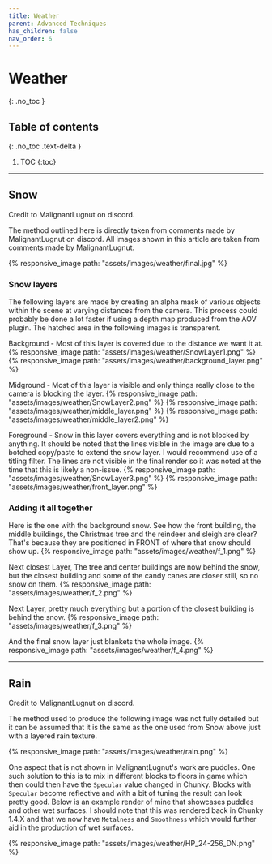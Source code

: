 ```yaml
---
title: Weather
parent: Advanced Techniques
has_children: false
nav_order: 6
---
```


# Weather
{: .no_toc }

## Table of contents
{: .no_toc .text-delta }

1. TOC
{:toc}

---

## Snow

Credit to MalignantLugnut on discord.

The method outlined here is directly taken from comments made by MalignantLugnut on discord. All images shown in this article are taken from comments made by MalignantLugnut.

{% responsive_image path: "assets/images/weather/final.jpg" %}

### Snow layers

The following layers are made by creating an alpha mask of various objects within the scene at varying distances from the camera. This process could probably be done a lot faster if using a depth map produced from the AOV plugin.
The hatched area in the following images is transparent.

Background - Most of this layer is covered due to the distance we want it at.
{% responsive_image path: "assets/images/weather/SnowLayer1.png" %}
{% responsive_image path: "assets/images/weather/background_layer.png" %}


Midground - Most of this layer is visible and only things really close to the camera is blocking the layer.
{% responsive_image path: "assets/images/weather/SnowLayer2.png" %}
{% responsive_image path: "assets/images/weather/middle_layer.png" %}
{% responsive_image path: "assets/images/weather/middle_layer2.png" %}


Foreground - Snow in this layer covers everything and is not blocked by anything. It should be noted that the lines visible in the image are due to a botched copy/paste to extend the snow layer. I would recommend use of a titling filter. The lines are not visible in the final render so it was noted at the time that this is likely a non-issue.
{% responsive_image path: "assets/images/weather/SnowLayer3.png" %}
{% responsive_image path: "assets/images/weather/front_layer.png" %}

### Adding it all together

Here is the one with the background snow. See how the front building, the middle buildings, the Christmas tree and the reindeer and sleigh are clear? That's because they are positioned in FRONT of where that snow should show up.
{% responsive_image path: "assets/images/weather/f_1.png" %}

Next closest Layer, The tree and center buildings are now behind the snow, but the closest building and some of the candy canes are closer still, so no snow on them.
{% responsive_image path: "assets/images/weather/f_2.png" %}

Next Layer, pretty much everything but a portion of the closest building is behind the snow.
{% responsive_image path: "assets/images/weather/f_3.png" %}

And the final snow layer just blankets the whole image.
{% responsive_image path: "assets/images/weather/f_4.png" %}

---

## Rain

Credit to MalignantLugnut on discord.

The method used to produce the following image was not fully detailed but it can be assumed that it is the same as the one used from Snow above just with a layered rain texture. 

{% responsive_image path: "assets/images/weather/rain.png" %}

One aspect that is not shown in MalignantLugnut's work are puddles. One such solution to this is to mix in different blocks to floors in game which then could then have the `Specular` value changed in Chunky. Blocks with `Specular` become reflective and with a bit of tuning the result can look pretty good. Below is an example render of mine that showcases puddles and other wet surfaces. I should note that this was rendered back in Chunky 1.4.X and that we now have `Metalness` and `Smoothness` which would further aid in the production of wet surfaces.

{% responsive_image path: "assets/images/weather/HP_24-256_DN.png" %}

